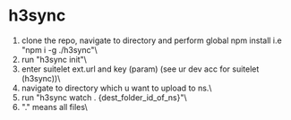 # h3sync

1. clone the repo, navigate to directory and perform global npm install i.e "npm i -g ./h3sync"\
1. run "h3sync init"\
1. enter suitelet ext.url and key (param) (see ur dev acc for suitelet (h3sync))\
1. navigate to directory which u want to upload to ns.\
1. run "h3sync watch . {dest_folder_id_of_ns}"\
1. "." means all files\
